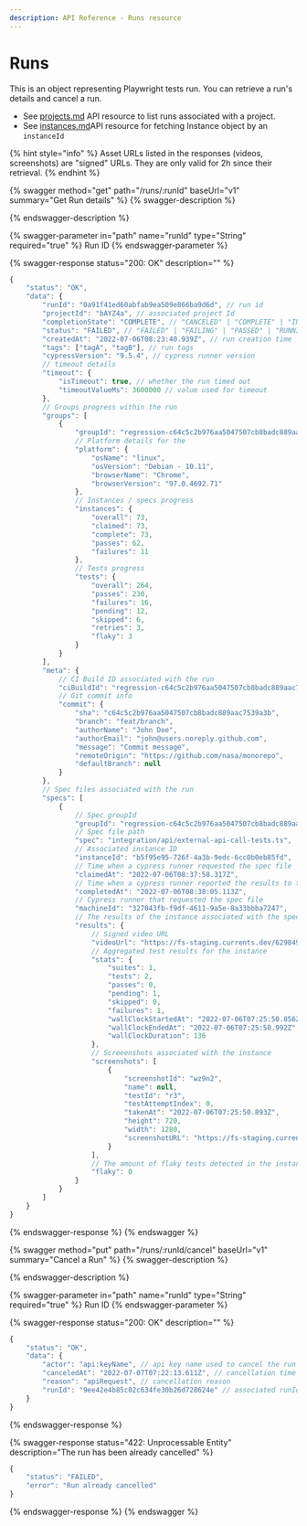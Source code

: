 ```yaml
---
description: API Reference - Runs resource
---
```


# Runs

This is an object representing Playwright tests run. You can retrieve a run's details and cancel a run.&#x20;

* See [projects.md](projects.md "mention") API resource to list runs associated with a project.
* See [instances.md](instances.md "mention")API resource for fetching Instance object by an `instanceId`

{% hint style="info" %}
Asset URLs listed in the responses (videos, screenshots) are "signed" URLs. They are only valid for 2h since their retrieval.
{% endhint %}

{% swagger method="get" path="/runs/:runId" baseUrl="v1" summary="Get Run details" %}
{% swagger-description %}

{% endswagger-description %}

{% swagger-parameter in="path" name="runId" type="String" required="true" %}
Run ID
{% endswagger-parameter %}

{% swagger-response status="200: OK" description="" %}
```javascript
{
    "status": "OK",
    "data": {
        "runId": "0a91f41ed60abfab9ea509e866ba9d6d", // run id
        "projectId": "bAYZ4a", // associated project Id
        "completionState": "COMPLETE", // "CANCELED" | "COMPLETE" | "IN_PROGRESS" | "TIMEOUT"
        "status": "FAILED", // "FAILED" | "FAILING" | "PASSED" | "RUNNING"
        "createdAt": "2022-07-06T08:23:40.939Z", // run creation time
        "tags": ["tagA", "tagB"], // run tags
        "cypressVersion": "9.5.4", // cypress runner version
        // timeout details
        "timeout": { 
            "isTimeout": true, // whether the run timed out
            "timeoutValueMs": 3600000 // value used for timeout
        },
        // Groups progress within the run
        "groups": [
            {
                "groupId": "regression-c64c5c2b976aa5047507cb8badc889aac7539a3b-2621389820-1",
                // Platform details for the 
                "platform": {
                    "osName": "linux",
                    "osVersion": "Debian - 10.11",
                    "browserName": "Chrome",
                    "browserVersion": "97.0.4692.71"
                },
                // Instances / specs progress
                "instances": {
                    "overall": 73,
                    "claimed": 73,
                    "complete": 73,
                    "passes": 62,
                    "failures": 11
                },
                // Tests progress
                "tests": {
                    "overall": 264,
                    "passes": 230,
                    "failures": 16,
                    "pending": 12,
                    "skipped": 6,
                    "retries": 3,
                    "flaky": 3
                }
            }
        ],
        "meta": {
            // CI Build ID associated with the run
            "ciBuildId": "regression-c64c5c2b976aa5047507cb8badc889aac7539a3b-2621389820-1",
            // Git commit info
            "commit": {
                "sha": "c64c5c2b976aa5047507cb8badc889aac7539a3b",
                "branch": "feat/branch",
                "authorName": "John Doe",
                "authorEmail": "john@users.noreply.github.com",
                "message": "Commit message",
                "remoteOrigin": "https://github.com/nasa/monorepo",
                "defaultBranch": null
            }
        },
        // Spec files associated with the run
        "specs": [
            {
                // Spec groupId
                "groupId": "regression-c64c5c2b976aa5047507cb8badc889aac7539a3b-2621389820-1",
                // Spec file path
                "spec": "integration/api/external-api-call-tests.ts",
                // Associated instance ID
                "instanceId": "b5f95e95-726f-4a3b-9edc-6cc0b0eb85fd",
                // Time when a cypress runner requested the spec file
                "claimedAt": "2022-07-06T08:37:58.317Z",
                // Time when a cypress runner reported the results to the dashboard
                "completedAt": "2022-07-06T08:38:05.113Z",
                // Cypress runner that requested the spec file 
                "machineId": "327043fb-f9df-4611-9a5e-8a33bbba7247",
                // The results of the instance associated with the spec file
                "results": {
                    // Signed video URL 
                    "videoUrl": "https://fs-staging.currents.dev/629849461deb0ae7090f97d1/bf89e79f-af2a-43cb-afba-2575e567f103.mp4?Expires=1657219165&Key-Pair-Id=K1ZNDCCIZ3P4FU&Signature=QYVMeagJ~N~~3YHdSzpRZeCevUolGmUkG5Wr45D3V5ucLdqNnIulSRPoqLMFppKYU9e1AqOXz-7AmCZ-796~17t4RHVfURSdl3Fb4D~ksZ6IcVO6xrnkV8dfJEwZmBcQS8423BqXJ2Xs1VL~XLy~2UOwo4HYEHL5BxgEVtT0HgfUOW5xqopV9MHblDn7Ll0VbCnCJlc5oRjUNXwYjlxkTwe9hKMzaM~5nt82C2O3loMJuc2j0ma2UEPsMSC6zxhI4fhkhD2P-vQ0-Vd2iRLYe6FZnoQ73UIeOkucjGSPnaGTBFi~PoxTZ9ZDMkiCEYfCusYi7HtVM3-~Istbg~JJMw__",
                    // Aggregated test results for the instance
                    "stats": {
                        "suites": 1,
                        "tests": 2,
                        "passes": 0,
                        "pending": 1,
                        "skipped": 0,
                        "failures": 1,
                        "wallClockStartedAt": "2022-07-06T07:25:50.856Z",
                        "wallClockEndedAt": "2022-07-06T07:25:50.992Z",
                        "wallClockDuration": 136
                    },
                    // Screeenshots associated with the instance
                    "screenshots": [
                        {
                            "screenshotId": "wz9n2",
                            "name": null,
                            "testId": "r3",
                            "testAttemptIndex": 0,
                            "takenAt": "2022-07-06T07:25:50.893Z",
                            "height": 720,
                            "width": 1280,
                            "screenshotURL": "https://fs-staging.currents.dev/629849461deb0ae7090f97d1/50d92085-1493-4483-9cfa-07040876d083.png?Expires=1657219165&Key-Pair-Id=K1ZNDCCIZ3P4FU&Signature=HGGQhays0F~nZriOkuUboDQLI67XEyczK8KdVQLjIAVWwfpPSQMe7YA370QP6t7Xg~PviOlFkBLETtVkG1jI3L2FYojOtnyaDYhcpfqG~0z5rQGw9ScRIm8lq8QYaoI8bBFr6cOmji8Zv3~fcjBEHqpFbkC8tmQMJI~QZC~DbgXcS7ta3qwydMUmEu6RGEWnPuz8CGYC1gh3hnYqgsV7GakR~qWzymqJWBZHM~ZW3R9AbHai4T3Makv4OTMVvXXHl9nZdi6CKev4pfklf2O2w5xju1V4y9FVRpgu7FUz4US7atnSJuqteWiZBse8hpG2mDOVetjUiebiBLNIWx12Kw__"
                        }
                    ],
                    // The amount of flaky tests detected in the instance
                    "flaky": 0
                }
            }
        ]
    }
}
```
{% endswagger-response %}
{% endswagger %}

{% swagger method="put" path="/runs/:runId/cancel" baseUrl="v1" summary="Cancel a Run" %}
{% swagger-description %}

{% endswagger-description %}

{% swagger-parameter in="path" name="runId" type="String" required="true" %}
Run ID
{% endswagger-parameter %}

{% swagger-response status="200: OK" description="" %}
```javascript
{
    "status": "OK",
    "data": {
        "actor": "api:keyName", // api key name used to cancel the run
        "canceledAt": "2022-07-07T07:22:13.611Z", // cancellation time
        "reason": "apiRequest", // cancellation reason
        "runId": "9ee42e4b85c02c634fe30b26d728624e" // associated runId
    }
}
```
{% endswagger-response %}

{% swagger-response status="422: Unprocessable Entity" description="The run has been already cancelled" %}
```javascript
{
    "status": "FAILED",
    "error": "Run already cancelled"
}
```
{% endswagger-response %}
{% endswagger %}
